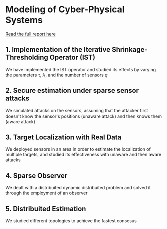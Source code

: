 # Modeling of Cyber-Physical Systems

[Read the full report here](https://github.com/project-cps/Modeling_Fosson/report_modeling.pdf)

## 1. Implementation of the Iterative Shrinkage-Thresholding Operator (IST)
We have implemented the IST operator and studied its effects by varying the parameters $\tau$, $\lambda$, and the number of sensors $q$

## 2. Secure estimation under sparse sensor attacks
We simulated attacks on the sensors, assuming that the attacker first doesn't know the sensor's positions (unaware attack) and then knows them (aware attack)

## 3. Target Localization with Real Data
We deployed sensors in an area in order to estimate the localization of multiple targets, and studied its effectiveness with unaware and then aware attacks

## 4. Sparse Observer
We dealt with a distribuited dynamic distribuited problem and solved it through the employment of an observer

## 5. Distribuited Estimation
We studied different topologies to achieve the fastest consesus
